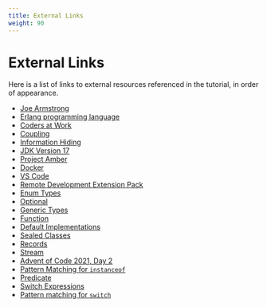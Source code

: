 ```yaml
---
title: External Links
weight: 90
---
```


# External Links

Here is a list of links to external resources referenced in the tutorial,
in order of appearance.

  * [Joe Armstrong](https://en.wikipedia.org/wiki/Joe_Armstrong_(programmer))
  * [Erlang programming language](https://www.erlang.org/)
  * [Coders at Work](https://codersatwork.com/)
  * [Coupling](https://en.wikipedia.org/wiki/Coupling_(computer_programming))
  * [Information Hiding](https://en.wikipedia.org/wiki/Information_hiding)
  * [JDK Version 17](https://openjdk.java.net/projects/jdk/17/)
  * [Project Amber](https://openjdk.java.net/projects/amber/)
  * [Docker](https://docs.docker.com/get-docker/)
  * [VS Code](https://code.visualstudio.com/download)
  * [Remote Development Extension Pack](https://marketplace.visualstudio.com/items?itemName=ms-vscode-remote.vscode-remote-extensionpack)
  * [Enum Types](https://docs.oracle.com/javase/tutorial/java/javaOO/enum.html)
  * [Optional](https://docs.oracle.com/en/java/javase/17/docs/api/java.base/java/util/Optional.html)
  * [Generic Types](https://docs.oracle.com/javase/tutorial/java/generics/types.html)
  * [Function](https://docs.oracle.com/en/java/javase/17/docs/api/java.base/java/util/function/Function.html)
  * [Default Implementations](https://docs.oracle.com/javase/tutorial/java/IandI/defaultmethods.html)
  * [Sealed Classes](https://openjdk.java.net/jeps/409)
  * [Records](https://openjdk.java.net/jeps/395)
  * [Stream](https://docs.oracle.com/en/java/javase/17/docs/api/java.base/java/util/stream/Stream.html)
  * [Advent of Code 2021, Day 2](https://adventofcode.com/2021/day/2)
  * [Pattern Matching for `instanceof`](https://openjdk.java.net/jeps/394)
  * [Predicate](https://docs.oracle.com/en/java/javase/17/docs/api/java.base/java/util/function/Predicate.html)
  * [Switch Expressions](https://openjdk.java.net/jeps/361)
  * [Pattern matching for `switch`](https://openjdk.java.net/jeps/406)


